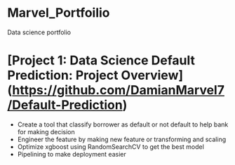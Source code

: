 # Marvel_Portfoilio
Data science portfolio

# [Project 1: Data Science Default Prediction: Project Overview] (https://github.com/DamianMarvel7/Default-Prediction)
- Create a tool that classify borrower as default or not default to help bank for making decision
- Engineer the feature by making new feature or transforming and scaling
- Optimize xgboost using RandomSearchCV to get the best model
- Pipelining to make deployment easier
